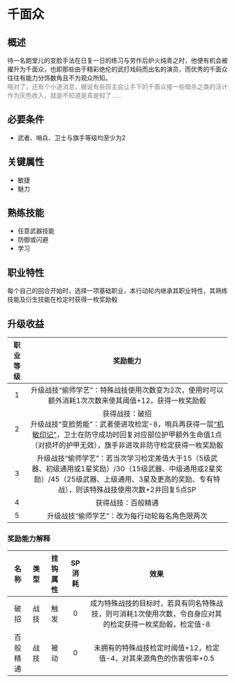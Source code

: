 # 千面众

## 概述

待一名跑堂儿的变脸手法在日复一日的练习与劳作后炉火纯青之时，他便有机会被擢升为千面众，也即那些由于精彩绝伦的武打戏码而出名的演员，而优秀的千面众往往有能力分饰数角且不为观众所知。<br><font color=' #808080 '>哦对了，还有个小道消息，据说有些班主会让手下的千面众接一些暗杀之类的活计作为灰色收入，就是不知道是真是假了……</font>

## 必要条件

* 武者、哨兵、卫士与旗手等级均至少为2

## 关键属性

* 敏捷
* 魅力

## 熟练技能

* 任意武器技能
* 防御或闪避
* 学习

## 职业特性

每个自己的回合开始时，选择一项基础职业，本行动轮内继承其职业特性，其熟练技能及衍生技能在检定时获得一枚奖励骰

## 升级收益

职业等级|奖励能力
:--:|:--:
1|升级战技“偷师学艺”：特殊战技使用次数变为2次，使用时可以额外消耗1次次数来使其阈值+12，获得一枚奖励骰
2|获得战技：破招<br>升级战技“变脸势能”：武者使进攻检定-8，哨兵再获得一层<a href="../../../../../status/mark/#机敏印记" target="_blank">“机敏印记”</a>，卫士在防守成功时回复对应部位护甲额外生命值1点（对损坏的护甲无效），旗手非进攻非防守检定获得一枚奖励骰
3|升级战技“偷师学艺”：若当次学习检定差值大于15（5级武器、初级通用或1星奖励）/30（15级武器、中级通用或2星奖励）/45（25级武器、上级通用、3星及更高的奖励、专有特战），则该特殊战技使用次数+2并回复5点SP
4|获得战技：百般精通
5|升级战技“偷师学艺”：改为每行动轮每名角色限两次

### 奖励能力解释

名称|类型|挂钩属性|SP消耗|效果
:--:|:--:|:--:|:--:|:--:
破招|战技|触发|0|成为特殊战技的目标时，若具有同名特殊战技，则可消耗1次使用次数，令自身应对其的检定获得一枚奖励骰，检定值-8
百般精通|战技|被动|0|未拥有的特殊战技检定时阈值+12，检定值-4，对其来源角色的伤害倍率+0.5